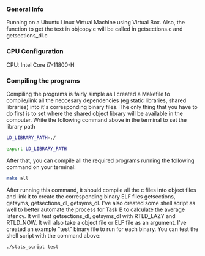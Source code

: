### General Info
Running on a Ubuntu Linux Virtual Machine using Virtual Box. Also, the function to get the text in objcopy.c will be called in
getsections.c and getsections_dl.c
### CPU Configuration
CPU: Intel Core i7-11800-H
### Compiling the programs
Compiling the programs is fairly simple as I created a Makefile to compile/link all the neccesary dependencies (eg static libraries, shared libraries) into it's corresponding binary files.
The only thing that you have to do first is to set where the shared object library will be available in the computer. Write the following command above in the terminal to set the library path

```bash
LD_LIBRARY_PATH=./
```
```bash
export LD_LIBRARY_PATH
```
After that, you can compile all the required programs running the following command on your terminal:
```bash
make all
```
After running this command, it should compile all the c files into object files and link it to create the corresponding binary ELF files getsections, getsyms, getsections_dl, getsyms_dl. 
I've also created some shell script as well to better automate the process for Task B to calculate the average latency. It will test getsections_dl, getsyms_dl with RTLD_LAZY and RTLD_NOW. 
It will also take a object file or ELF file as an argument. I've created an example "test" binary file to run for each binary.
You can test the shell script with the command above:
```bash
./stats_script test
```

